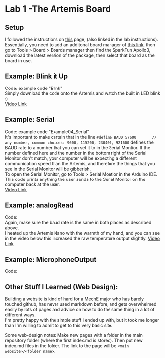 # Lab 1 -The Artemis Board
## Setup 
I followed the instructions on [this](https://learn.sparkfun.com/tutorials/artemis-development-with-arduino?_ga=2.30055167.1151850962.1594648676-1889762036.1574524297&_gac=1.19903818.1593457111.Cj0KCQjwoub3BRC6ARIsABGhnyahkG7hU2v-0bSiAeprvZ7c9v0XEKYdVHIIi_-J-m5YLdDBMc2P_goaAtA4EALw_wcB) page, (also linked in the lab instructions).
Essentially, you need to add an additonal board manager of [this link](https://raw.githubusercontent.com/sparkfun/Arduino_Apollo3/main/package_sparkfun_apollo3_index.json), then go to Tools > Board > Boards manager then find the SparkFun Apollo3, download the latest version of the package, then select that board as the board in use.
## Example: Blink it Up
Code: example code "Blink" <br>
Simply download the code onto the Artemis and watch the built in LED blink :) <br>
[Video Link](https://drive.google.com/file/d/1yLsrXDoeahX1N06xKtilnDeAcdcOby7F/view?usp=sharing)
## Example: Serial
Code: example code "Example04_Serial" <br>
It's important to make certain that in the line 
`#define BAUD 57600       // any number, common choices: 9600, 115200, 230400, 921600`
defines the BAUD rate to a number that you can set it to in the Serial Montior. If the number defined here and the number in the bottom right of the Serial Monitor don't match, your computer will be expecting a different communication speed than the Artemis, and therefore the things that you see in the Serial Monitor will be gibberish. <br>
To open the Serial Monitor, go to Tools > Serial Montior in the Arduino IDE. <br>
This code prints anything the user sends to the Serial Monitor on the computer back at the user. <br>
[Video Link](https://drive.google.com/file/d/12capsugxCA_vEygTfkfhMVuvJ83upcOO/view?usp=sharing)
## Example: analogRead
Code: <br>
Again, make sure the baud rate is the same in both places as described above. <br>
I heated up the Artemis Nano with the warmth of my hand, and you can see in the video below this increased the raw temperature output slightly.
[Video Link]()
## Example: MicrophoneOutput
Code: <br>

## Other Stuff I Learned (Web Design):
Building a website is kind of hard for a MechE major who has barely touched github, has never used markdown before, and gets overwhelmed easily by lots of pages and advice on how to do the same thing in a lot of different ways. <br>
I'm pretty happy with the simple stuff I ended up with, but it took me longer than I'm willing to admit to get to this very basic site. <br>

Some web-design notes:
Make new pages with a folder in the main repository folder (where the first index.md is stored). Then put new index.md files in the folder. The link to the page will be `<main website>/<folder name>`.